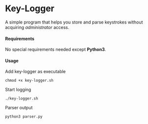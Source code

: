 # Key-Logger
A simple program that helps you store and parse keystrokes without acquiring *administrator* access.  

#### Requirements
No special requirements needed except **Python3**.

#### Usage
Add key-logger as executable

    chmod +x key-logger.sh

Start logging

    ./key-logger.sh

Parser output

    python3 parser.py